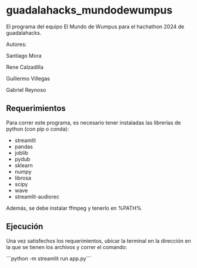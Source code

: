 # guadalahacks_mundodewumpus
El programa del equipo El Mundo de Wumpus para el hachathon 2024 de guadalahacks.

Autores: 

Santiago Mora

Rene Calzadilla

Guillermo Villegas

Gabriel Reynoso

## Requerimientos
Para correr este programa, es necesario tener instaladas las librerías de python (con pip o conda):
- streamlit
- pandas
- joblib
- pydub
- sklearn
- numpy
- librosa
- scipy
- wave
- streamlit-audiorec

Además, se debe instalar ffmpeg y tenerlo en %PATH%

## Ejecución

Una vez satisfechos los requerimientos, ubicar la terminal en la dirección en la que se tienen los archivos y correr el comando:

´´´python -m streamlit run app.py´´´
